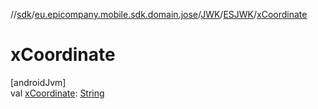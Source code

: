 //[sdk](../../../../index.md)/[eu.epicompany.mobile.sdk.domain.jose](../../index.md)/[JWK](../index.md)/[ESJWK](index.md)/[xCoordinate](x-coordinate.md)

# xCoordinate

[androidJvm]\
val [xCoordinate](x-coordinate.md): [String](https://kotlinlang.org/api/latest/jvm/stdlib/kotlin/-string/index.html)
